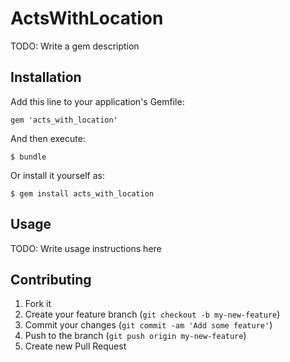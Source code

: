 # ActsWithLocation

TODO: Write a gem description

## Installation

Add this line to your application's Gemfile:

    gem 'acts_with_location'

And then execute:

    $ bundle

Or install it yourself as:

    $ gem install acts_with_location

## Usage

TODO: Write usage instructions here

## Contributing

1. Fork it
2. Create your feature branch (`git checkout -b my-new-feature`)
3. Commit your changes (`git commit -am 'Add some feature'`)
4. Push to the branch (`git push origin my-new-feature`)
5. Create new Pull Request
